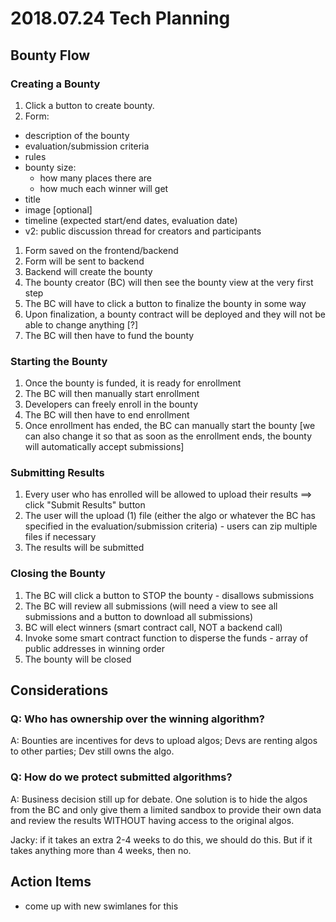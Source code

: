 # 2018.07.24 Tech Planning

## Bounty Flow

### Creating a Bounty

1. Click a button to create bounty.
1. Form:
  - description of the bounty
  - evaluation/submission criteria
  - rules
  - bounty size:
    - how many places there are
    - how much each winner will get
  - title
  - image [optional]
  - timeline (expected start/end dates, evaluation date)
  - v2: public discussion thread for creators and participants
1. Form saved on the frontend/backend
1. Form will be sent to backend
1. Backend will create the bounty
1. The bounty creator (BC) will then see the bounty view at the very first step
1. The BC will have to click a button to finalize the bounty in some way
1. Upon finalization, a bounty contract will be deployed and they will not be able to change anything [?]
1. The BC will then have to fund the bounty

### Starting the Bounty

1. Once the bounty is funded, it is ready for enrollment
1. The BC will then manually start enrollment
1. Developers can freely enroll in the bounty
1. The BC will then have to end enrollment
1. Once enrollment has ended, the BC can manually start the bounty [we can also change it so that as soon as the enrollment ends, the bounty will automatically accept submissions]

### Submitting Results

1. Every user who has enrolled will be allowed to upload their results ==> click "Submit Results" button
1. The user will the upload (1) file (either the algo or whatever the BC has specified in the evaluation/submission criteria) - users can zip multiple files if necessary
1. The results will be submitted

### Closing the Bounty

1. The BC will click a button to STOP the bounty - disallows submissions
1. The BC will review all submissions (will need a view to see all submissions and a button to download all submissions)
1. BC will elect winners (smart contract call, NOT a backend call)
1. Invoke some smart contract function to disperse the funds - array of public addresses in winning order
1. The bounty will be closed

## Considerations

### Q: Who has ownership over the winning algorithm?

A: Bounties are incentives for devs to upload algos; Devs are renting algos to other parties; Dev still owns the algo.

### Q: How do we protect submitted algorithms?

A: Business decision still up for debate. One solution is to hide the algos from the BC and only give them a limited sandbox to provide their own data and review the results WITHOUT having access to the original algos.

Jacky: if it takes an extra 2-4 weeks to do this, we should do this. But if it takes anything more than 4 weeks, then no.

## Action Items

* come up with new swimlanes for this
